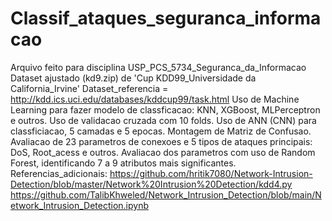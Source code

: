 # Classif_ataques_seguranca_informacao
Arquivo feito para disciplina USP_PCS_5734_Seguranca_da_Informacao
Dataset ajustado (kd9.zip) de 'Cup KDD99_Universidade da California_Irvine'
Dataset_referencia = http://kdd.ics.uci.edu/databases/kddcup99/task.html
Uso de Machine Learning para fazer modelo de classficacao: KNN, XGBoost, MLPerceptron e outros.
Uso de validacao cruzada com 10 folds.
Uso de ANN (CNN) para classficiacao, 5 camadas e 5 epocas. Montagem de Matriz de Confusao.
Avaliacao de 23 parametros de conexoes e 5 tipos de ataques principais: DoS, Root_acess e outros.
Avaliacao dos parametros com uso de Random Forest, identificando 7 a 9 atributos mais significantes.
Referencias_adicionais: https://github.com/hritik7080/Network-Intrusion-Detection/blob/master/Network%20Intrusion%20Detection/kdd4.py
https://github.com/TalibKhweled/Network_Intrusion_Detection/blob/main/Network_Intrusion_Detection.ipynb
